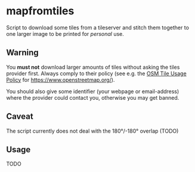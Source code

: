 # mapfromtiles #

Script to download some tiles from a tileserver and stitch them together
to one larger image to be printed for *personal* use.

## Warning ##

You **must not** download larger amounts of tiles without asking the tiles provider first.
Always comply to their policy (see e.g. the [OSM Tile Usage Policy](https://operations.osmfoundation.org/policies/tiles/) for https://www.openstreetmap.org/).

You should also give some identifier (your webpage or email-address) where the
provider could contact you, otherwise you may get banned.

## Caveat ##

The script currently does not deal with the 180°/-180° overlap (TODO)

## Usage ##

TODO
